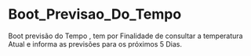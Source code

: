 # Boot_Previsao_Do_Tempo
Boot previsão do Tempo , tem por Finalidade de consultar a temperatura Atual e informa as previsões para os próximos 5 Dias.
